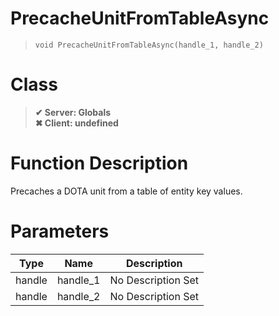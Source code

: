 # PrecacheUnitFromTableAsync
> `void PrecacheUnitFromTableAsync(handle_1, handle_2)`
# Class
> __✔ Server: Globals__  
> __✖ Client: undefined__  
# Function Description
Precaches a DOTA unit from a table of entity key values.
# Parameters
Type|Name|Description
--|--|--
handle|handle_1|No Description Set
handle|handle_2|No Description Set
